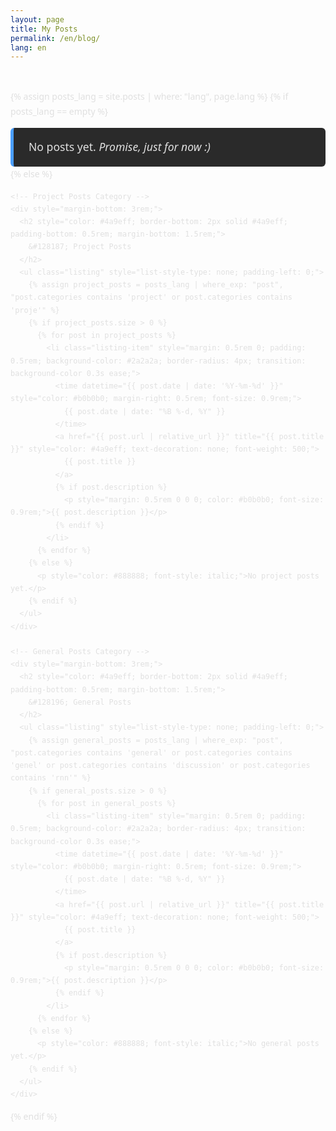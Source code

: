 ```yaml
---
layout: page
title: My Posts
permalink: /en/blog/
lang: en
---
```


<div style="max-width: 800px; margin: 0 auto; font-family: 'Segoe UI', Tahoma, Geneva, Verdana, sans-serif; line-height: 1.7; color: #e0e0e0; padding: 1rem 0;">

  {% assign posts_lang = site.posts | where: "lang", page.lang %}
  {% if posts_lang == empty %}
    <div style="background-color: #2a2a2a; border-left: 5px solid #4a9eff; padding: 1rem 1.5rem; border-radius: 6px; color: #e0e0e0;">
      <p style="margin: 0; font-size: 1.1rem;">
        No posts yet. <em>Promise, just for now :)</em>
      </p>
    </div>
  {% else %}

    <!-- Project Posts Category -->
    <div style="margin-bottom: 3rem;">
      <h2 style="color: #4a9eff; border-bottom: 2px solid #4a9eff; padding-bottom: 0.5rem; margin-bottom: 1.5rem;">
        &#128187; Project Posts
      </h2>
      <ul class="listing" style="list-style-type: none; padding-left: 0;">
        {% assign project_posts = posts_lang | where_exp: "post", "post.categories contains 'project' or post.categories contains 'proje'" %}
        {% if project_posts.size > 0 %}
          {% for post in project_posts %}
            <li class="listing-item" style="margin: 0.5rem 0; padding: 0.5rem; background-color: #2a2a2a; border-radius: 4px; transition: background-color 0.3s ease;">
              <time datetime="{{ post.date | date: '%Y-%m-%d' }}" style="color: #b0b0b0; margin-right: 0.5rem; font-size: 0.9rem;">
                {{ post.date | date: "%B %-d, %Y" }}
              </time>
              <a href="{{ post.url | relative_url }}" title="{{ post.title }}" style="color: #4a9eff; text-decoration: none; font-weight: 500;">
                {{ post.title }}
              </a>
              {% if post.description %}
                <p style="margin: 0.5rem 0 0 0; color: #b0b0b0; font-size: 0.9rem;">{{ post.description }}</p>
              {% endif %}
            </li>
          {% endfor %}
        {% else %}
          <p style="color: #888888; font-style: italic;">No project posts yet.</p>
        {% endif %}
      </ul>
    </div>

    <!-- General Posts Category -->
    <div style="margin-bottom: 3rem;">
      <h2 style="color: #4a9eff; border-bottom: 2px solid #4a9eff; padding-bottom: 0.5rem; margin-bottom: 1.5rem;">
        &#128196; General Posts
      </h2>
      <ul class="listing" style="list-style-type: none; padding-left: 0;">
        {% assign general_posts = posts_lang | where_exp: "post", "post.categories contains 'general' or post.categories contains 'genel' or post.categories contains 'discussion' or post.categories contains 'rnn'" %}
        {% if general_posts.size > 0 %}
          {% for post in general_posts %}
            <li class="listing-item" style="margin: 0.5rem 0; padding: 0.5rem; background-color: #2a2a2a; border-radius: 4px; transition: background-color 0.3s ease;">
              <time datetime="{{ post.date | date: '%Y-%m-%d' }}" style="color: #b0b0b0; margin-right: 0.5rem; font-size: 0.9rem;">
                {{ post.date | date: "%B %-d, %Y" }}
              </time>
              <a href="{{ post.url | relative_url }}" title="{{ post.title }}" style="color: #4a9eff; text-decoration: none; font-weight: 500;">
                {{ post.title }}
              </a>
              {% if post.description %}
                <p style="margin: 0.5rem 0 0 0; color: #b0b0b0; font-size: 0.9rem;">{{ post.description }}</p>
              {% endif %}
            </li>
          {% endfor %}
        {% else %}
          <p style="color: #888888; font-style: italic;">No general posts yet.</p>
        {% endif %}
      </ul>
    </div>

  {% endif %}
</div>
